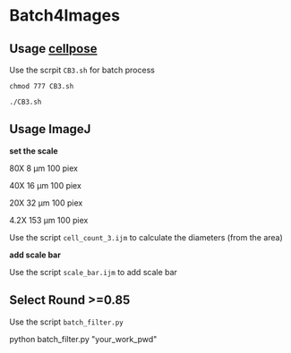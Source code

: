 # Batch4Images
## Usage [cellpose](http://www.cellpose.org/)

Use the scrpit `CB3.sh` for batch process

`chmod 777 CB3.sh`

`./CB3.sh`


## Usage ImageJ

**set the scale**

80X 8 μm 100 piex

40X 16 μm 100 piex

20X 32 μm 100 piex

4.2X 153 μm 100 piex

Use the script `cell_count_3.ijm` to calculate the diameters (from the area)

**add scale bar**

Use the script `scale_bar.ijm` to add scale bar

## Select Round >=0.85

Use the script `batch_filter.py` 

python batch_filter.py "your_work_pwd"
